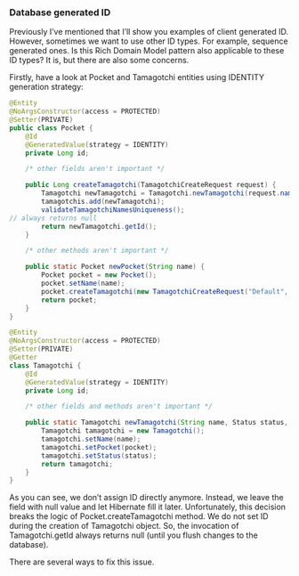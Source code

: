 ### Database generated ID
Previously I’ve mentioned that I’ll show you examples of client generated ID. 
However, sometimes we want to use other ID types. For example, sequence generated ones. 
Is this Rich Domain Model pattern also applicable to these ID types? 
It is, but there are also some concerns.

Firstly, have a look at Pocket and Tamagotchi entities using IDENTITY generation strategy:

```java
@Entity
@NoArgsConstructor(access = PROTECTED)
@Setter(PRIVATE)
public class Pocket {
    @Id
    @GeneratedValue(strategy = IDENTITY)
    private Long id;

    /* other fields aren't important */

    public Long createTamagotchi(TamagotchiCreateRequest request) {
        Tamagotchi newTamagotchi = Tamagotchi.newTamagotchi(request.name(), request.status(), this);
        tamagotchis.add(newTamagotchi);
        validateTamagotchiNamesUniqueness();
// always returns null
        return newTamagotchi.getId();
    }

    /* other methods aren't important */

    public static Pocket newPocket(String name) {
        Pocket pocket = new Pocket();
        pocket.setName(name);
        pocket.createTamagotchi(new TamagotchiCreateRequest("Default", CREATED));
        return pocket;
    }
}

@Entity
@NoArgsConstructor(access = PROTECTED)
@Setter(PRIVATE)
@Getter
class Tamagotchi {
    @Id
    @GeneratedValue(strategy = IDENTITY)
    private Long id;

    /* other fields and methods aren't important */

    public static Tamagotchi newTamagotchi(String name, Status status, Pocket pocket) {
        Tamagotchi tamagotchi = new Tamagotchi();
        tamagotchi.setName(name);
        tamagotchi.setPocket(pocket);
        tamagotchi.setStatus(status);
        return tamagotchi;
    }
}
```
As you can see, we don’t assign ID directly anymore. 
Instead, we leave the field with null value and let Hibernate fill it later. 
Unfortunately, this decision breaks the logic of Pocket.createTamagotchi method. 
We do not set ID during the creation of Tamagotchi object. 
So, the invocation of Tamagotchi.getId always returns null (until you flush changes to the database).

There are several ways to fix this issue.